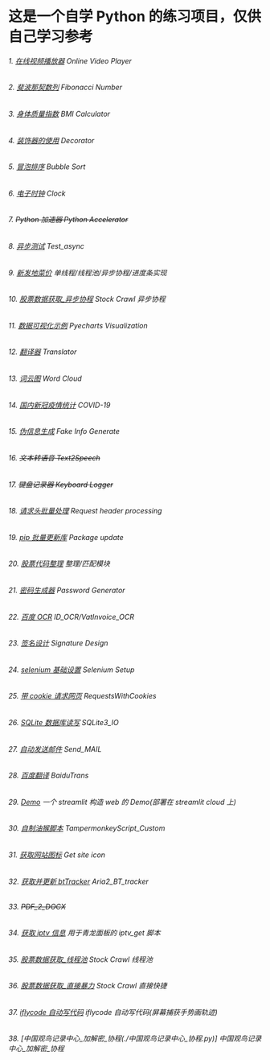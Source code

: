 # 这是一个自学 Python 的练习项目，仅供自己学习参考

###### 1. [在线视频播放器](./Video_player.py) Online Video Player

###### 2. [斐波那契数列](./Fibonacci_number.py) Fibonacci Number

###### 3. [身体质量指数](./BMI_calculator.py) BMI Calculator

###### 4. [装饰器的使用](./Decorator.py) Decorator

###### 5. [冒泡排序](./Bubble_sort.py) Bubble Sort

###### 6. [电子时钟](./Clock.py) Clock

###### 7. ~~Python 加速器 Python Accelerator~~

###### 8. [异步测试](./Test_async.py) Test_async

###### 9. [新发地菜价](./%E6%96%B0%E5%8F%91%E5%9C%B0%E5%B8%82%E5%9C%BA%E4%BF%A1%E6%81%AF%E8%8E%B7%E5%8F%96) 单线程/线程池/异步协程/进度条实现

###### 10. [股票数据获取\_异步协程](./Stock_Get_async.py) Stock Crawl 异步协程

###### 11. [数据可视化示例](./Pyecharts_Visualization.ipynb) Pyecharts Visualization

###### 12. [翻译器](./Translator.py) Translator

###### 13. [词云图](./%E8%AF%8D%E4%BA%91%E5%9B%BE%E7%9A%84%E5%AE%9E%E7%8E%B0) Word Cloud

###### 14. [国内新冠疫情统计](./COVID-19.ipynb) COVID-19

###### 15. [伪信息生成](./Fake_info.py) Fake Info Generate

###### 16. ~~文本转语音 Text2Speech~~

###### 17. ~~键盘记录器 Keyboard Logger~~

###### 18. [请求头批量处理](./Request_header_processing.py) Request header processing

###### 19. [pip 批量更新库](./Package_update.py) Package update

###### 20. [股票代码整理](./Stock_Code_Processing) 整理/匹配模块

###### 21. [密码生成器](./Password_Generator.py) Password Generator

###### 22. [百度 OCR](./Baidu_OCR) ID_OCR/VatInvoice_OCR

###### 23. [签名设计](./Sign_Design.py) Signature Design

###### 24. [selenium 基础设置](./selenium_setup.py) Selenium Setup

###### 25. [带 cookie 请求网页](./RequestsWithCookies.ipynb) RequestsWithCookies

###### 26. [SQLite 数据库读写](./sqlite_IO.py) SQLite3_IO

###### 27. [自动发送邮件](./Send_Mail.py) Send_MAIL

###### 28. [百度翻译](./BaiduTrans) BaiduTrans

###### 29. [Demo](./demo.py) 一个 streamlit 构造 web 的 Demo(部署在 streamlit cloud 上)

###### 30. [自制油猴脚本](./TampermonkeyScript_Custom/) TampermonkeyScript_Custom

###### 31. [获取网站图标](./Get_site_icon.py) Get site icon

###### 32. [获取并更新 btTracker](./Aria2_BT_tracker.py) Aria2_BT_tracker

###### 33. ~~PDF_2_DOCX~~

###### 34. [获取 iptv 信息](./iptv_get.py) 用于青龙面板的 iptv_get 脚本

###### 35. [股票数据获取\_线程池](./Stock_Get_thread.py) Stock Crawl 线程池

###### 36. [股票数据获取\_直接暴力](./Stock_Get_direct.py) Stock Crawl 直接快捷

###### 37. [iflycode 自动写代码](./iflycode自动写代码.py) iflycode 自动写代码(屏幕捕获手势画轨迹)

###### 38. [中国观鸟记录中心_加解密_协程(./中国观鸟记录中心_协程.py)] 中国观鸟记录中心_加解密_协程
